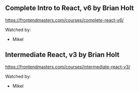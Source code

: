 ## Complete Intro to React, v6 by Brian Holt

https://frontendmasters.com/courses/complete-react-v6/

Watched by:

* Mikel

## Intermediate React, v3 by Brian Holt

https://frontendmasters.com/courses/intermediate-react-v3/

Watched by:

* Mikel
